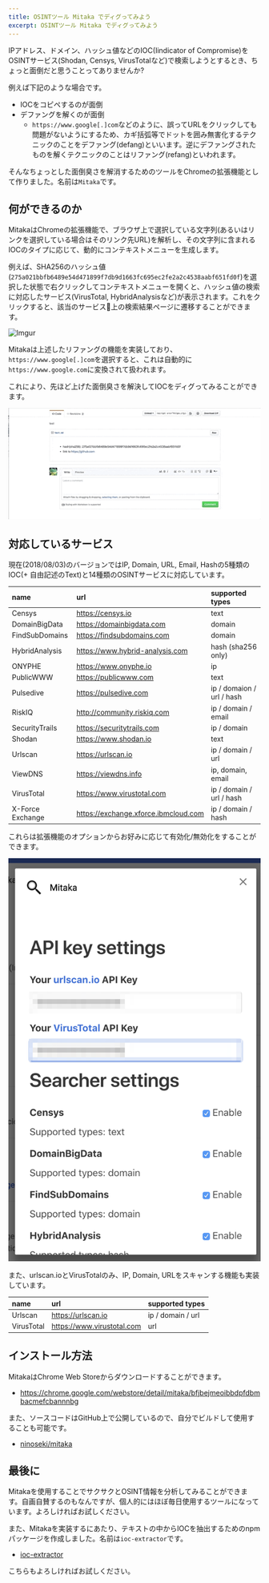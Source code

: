 ```yaml
---
title: OSINTツール Mitaka でディグってみよう
excerpt: OSINTツール Mitaka でディグってみよう
---
```


IPアドレス、ドメイン、ハッシュ値などのIOC(Iindicator of Compromise)をOSINTサービス(Shodan, Censys, VirusTotalなど)で検索しようとするとき、ちょっと面倒だと思うことってありませんか?

例えば下記のような場合です。

- IOCをコピペするのが面倒
- デファングを解くのが面倒
  - `https://www.google[.]com`などのように、誤ってURLをクリックしても問題がないようにするため、カギ括弧等でドットを囲み無害化するテクニックのことをデファング(defang)といいます。逆にデファングされたものを解くテクニックのことはリファング(refang)といわれます。

そんなちょっとした面倒臭さを解消するためのツールをChromeの拡張機能として作りました。名前は`Mitaka`です。

## 何ができるのか

MitakaはChromeの拡張機能で、ブラウザ上で選択している文字列(あるいはリンクを選択している場合はそのリンク先URL)を解析し、その文字列に含まれるIOCのタイプに応じて、動的にコンテキストメニューを生成します。

例えば、SHA256のハッシュ値(`275a021bbfb6489e54d471899f7db9d1663fc695ec2fe2a2c4538aabf651fd0f`)を選択した状態で右クリックしてコンテキストメニューを開くと、ハッシュ値の検索に対応したサービス(VirusTotal, HybridAnalysisなど)が表示されます。これをクリックすると、該当のサービス上の検索結果ページに遷移することができます。

![Imgur](https://i.imgur.com/PXxlxIj.png)

Mitakaは上述したリファングの機能を実装しており、`https://www.google[.]com`を選択すると、これは自動的に`https://www.google.com`に変換されて扱われます。

これにより、先ほど上げた面倒臭さを解決してIOCをディグってみることができます。

![gif](https://github.com/ninoseki/mitaka/blob/master/examples/2.gif?raw=true)

## 対応しているサービス

現在(2018/08/03)のバージョンではIP, Domain, URL, Email, Hashの5種類のIOC(+ 自由記述のText)と14種類のOSINTサービスに対応しています。

| name             | url                                  | supported types           |
|:-----------------|:-------------------------------------|:--------------------------|
| Censys           | https://censys.io                    | text                      |
| DomainBigData    | https://domainbigdata.com            | domain                    |
| FindSubDomains   | https://findsubdomains.com           | domain                    |
| HybridAnalysis   | https://www.hybrid-analysis.com      | hash (sha256 only)        |
| ONYPHE           | https://www.onyphe.io                | ip                        |
| PublicWWW        | https://publicwww.com                | text                      |
| Pulsedive        | https://pulsedive.com                | ip / domaion / url / hash |
| RiskIQ           | http://community.riskiq.com          | ip / domain / email       |
| SecurityTrails   | https://securitytrails.com           | ip / domain               |
| Shodan           | https://www.shodan.io                | text                      |
| Urlscan          | https://urlscan.io                   | ip / domain / url         |
| ViewDNS          | https://viewdns.info                 | ip, domain, email         |
| VirusTotal       | https://www.virustotal.com           | ip / domain / url / hash  |
| X-Force Exchange | https://exchange.xforce.ibmcloud.com | ip / domain / hash        |

これらは拡張機能のオプションからお好みに応じて有効化/無効化をすることができます。

![img](https://raw.githubusercontent.com/ninoseki/mitaka/master/examples/options.png)

また、urlscan.ioとVirusTotalのみ、IP, Domain, URLをスキャンする機能も実装しています。


| name       | url                        | supported types   |
|:-----------|:---------------------------|:------------------|
| Urlscan    | https://urlscan.io         | ip / domain / url |
| VirusTotal | https://www.virustotal.com | url               |

## インストール方法

MitakaはChrome Web Storeからダウンロードすることができます。

- https://chrome.google.com/webstore/detail/mitaka/bfjbejmeoibbdpfdbmbacmefcbannnbg

また、ソースコードはGitHub上で公開しているので、自分でビルドして使用することも可能です。

- [ninoseki/mitaka](https://github.com/ninoseki/mitaka)


## 最後に

Mitakaを使用することでサクサクとOSINT情報を分析してみることができます。自画自賛するのもなんですが、個人的にはほぼ毎日使用するツールになっています。よろしければお試しください。

また、Mitakaを実装するにあたり、テキストの中からIOCを抽出するためのnpmパッケージを作成しました。名前は`ioc-extractor`です。

- [ioc-extractor](https://www.npmjs.com/package/ioc-extractor)

こちらもよろしければお試しください。
